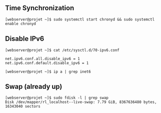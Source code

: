 
## Time Synchronization

```
[webserver@projet ~]$ sudo systemctl start chronyd && sudo systemctl enable chronyd

```

## Disable IPv6

```
[webserver@projet ~]$ cat /etc/sysctl.d/70-ipv6.conf

net.ipv6.conf.all.disable_ipv6 = 1
net.ipv6.conf.default.disable_ipv6 = 1

[webserver@projet ~]$ ip a | grep inet6

```

## Swap (already up)

```
[webserver@projet ~]$ sudo fdisk -l | grep swap
Disk /dev/mapper/rl_localhost--live-swap: 7.79 GiB, 8367636480 bytes, 16343040 sectors

```